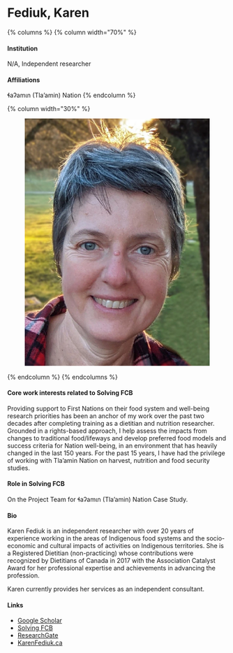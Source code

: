 # Fediuk, Karen

{% columns %}
{% column width="70%" %}
#### Institution

N/A, Independent researcher

#### Affiliations

ɬaʔamɩn (Tla’amin) Nation
{% endcolumn %}

{% column width="30%" %}
<figure><img src="https://raw.githubusercontent.com/Solving-FCB/docs/refs/heads/main/.img/fediuk-k.webp" alt=""></figure>
{% endcolumn %}
{% endcolumns %}

#### Core work interests related to Solving FCB

Providing support to First Nations on their food system and well-being research priorities has been an anchor of my work over the past two decades after completing training as a dietitian and nutrition researcher. Grounded in a rights-based approach, I help assess the impacts from changes to traditional food/lifeways and develop preferred food models and success criteria for Nation well-being, in an environment that has heavily changed in the last 150 years. For the past 15 years, I have had the privilege of working with Tla’amin Nation on harvest, nutrition and food security studies.

#### Role in Solving FCB

On the Project Team for ɬaʔamɩn (Tla’amin) Nation Case Study.

#### Bio

Karen Fediuk is an independent researcher with over 20 years of experience working in the areas of Indigenous food systems and the socio-economic and cultural impacts of activities on Indigenous territories. She is a Registered Dietitian (non-practicing) whose contributions were recognized by Dietitians of Canada in 2017 with the Association Catalyst Award for her professional expertise and achievements in advancing the profession.

Karen currently provides her services as an independent consultant.

#### Links

* [Google Scholar](https://scholar.google.com/citations?user=idNd8qQAAAAJ)
* [Solving FCB](https://solvingfcb.org/people/fediuk-k/)
* [ResearchGate](https://www.researchgate.net/profile/Karen-Fediuk)
* [KarenFediuk.ca](https://www.karenfediuk.ca/)
